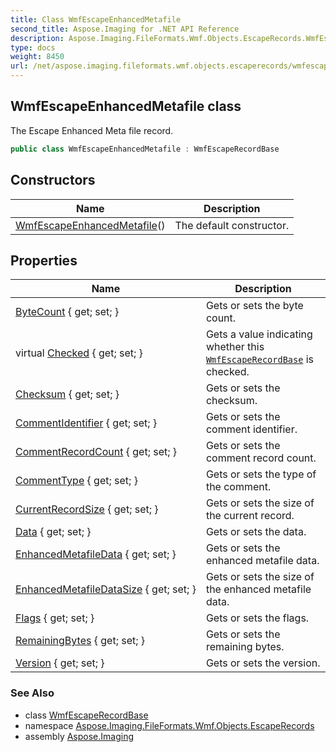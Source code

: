 ```yaml
---
title: Class WmfEscapeEnhancedMetafile
second_title: Aspose.Imaging for .NET API Reference
description: Aspose.Imaging.FileFormats.Wmf.Objects.EscapeRecords.WmfEscapeEnhancedMetafile class. The Escape Enhanced Meta file record
type: docs
weight: 8450
url: /net/aspose.imaging.fileformats.wmf.objects.escaperecords/wmfescapeenhancedmetafile/
---
```

## WmfEscapeEnhancedMetafile class

The Escape Enhanced Meta file record.

```csharp
public class WmfEscapeEnhancedMetafile : WmfEscapeRecordBase
```

## Constructors

| Name | Description |
| --- | --- |
| [WmfEscapeEnhancedMetafile](wmfescapeenhancedmetafile/)() | The default constructor. |

## Properties

| Name | Description |
| --- | --- |
| [ByteCount](../../aspose.imaging.fileformats.wmf.objects.escaperecords/wmfescaperecordbase/bytecount/) { get; set; } | Gets or sets the byte count. |
| virtual [Checked](../../aspose.imaging.fileformats.wmf.objects.escaperecords/wmfescaperecordbase/checked/) { get; set; } | Gets a value indicating whether this [`WmfEscapeRecordBase`](../wmfescaperecordbase/) is checked. |
| [Checksum](../../aspose.imaging.fileformats.wmf.objects.escaperecords/wmfescapeenhancedmetafile/checksum/) { get; set; } | Gets or sets the checksum. |
| [CommentIdentifier](../../aspose.imaging.fileformats.wmf.objects.escaperecords/wmfescapeenhancedmetafile/commentidentifier/) { get; set; } | Gets or sets the comment identifier. |
| [CommentRecordCount](../../aspose.imaging.fileformats.wmf.objects.escaperecords/wmfescapeenhancedmetafile/commentrecordcount/) { get; set; } | Gets or sets the comment record count. |
| [CommentType](../../aspose.imaging.fileformats.wmf.objects.escaperecords/wmfescapeenhancedmetafile/commenttype/) { get; set; } | Gets or sets the type of the comment. |
| [CurrentRecordSize](../../aspose.imaging.fileformats.wmf.objects.escaperecords/wmfescapeenhancedmetafile/currentrecordsize/) { get; set; } | Gets or sets the size of the current record. |
| [Data](../../aspose.imaging.fileformats.wmf.objects.escaperecords/wmfescaperecordbase/data/) { get; set; } | Gets or sets the data. |
| [EnhancedMetafileData](../../aspose.imaging.fileformats.wmf.objects.escaperecords/wmfescapeenhancedmetafile/enhancedmetafiledata/) { get; set; } | Gets or sets the enhanced metafile data. |
| [EnhancedMetafileDataSize](../../aspose.imaging.fileformats.wmf.objects.escaperecords/wmfescapeenhancedmetafile/enhancedmetafiledatasize/) { get; set; } | Gets or sets the size of the enhanced metafile data. |
| [Flags](../../aspose.imaging.fileformats.wmf.objects.escaperecords/wmfescapeenhancedmetafile/flags/) { get; set; } | Gets or sets the flags. |
| [RemainingBytes](../../aspose.imaging.fileformats.wmf.objects.escaperecords/wmfescapeenhancedmetafile/remainingbytes/) { get; set; } | Gets or sets the remaining bytes. |
| [Version](../../aspose.imaging.fileformats.wmf.objects.escaperecords/wmfescapeenhancedmetafile/version/) { get; set; } | Gets or sets the version. |

### See Also

* class [WmfEscapeRecordBase](../wmfescaperecordbase/)
* namespace [Aspose.Imaging.FileFormats.Wmf.Objects.EscapeRecords](../../aspose.imaging.fileformats.wmf.objects.escaperecords/)
* assembly [Aspose.Imaging](../../)


